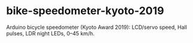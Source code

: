 # bike-speedometer-kyoto-2019
Arduino bicycle speedometer (Kyoto Award 2019): LCD/servo speed, Hall pulses, LDR night LEDs, 0–45 km/h.
